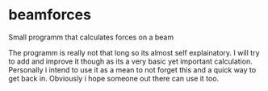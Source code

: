 # beamforces
Small programm that calculates forces on a beam

The programm is really not that long so its almost self explainatory.
I will try to add and improve it though as its a very basic yet important calculation.
Personally i intend to use it as a mean to not forget this and a quick way to get back in. Obviously i hope someone out there can use it too.
